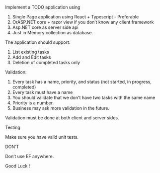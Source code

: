 Implement a TODO application using

1.	Single Page application using  React + Typescript - Preferable 
2.	OrASP.NET core + razor view if you don’t know any client framework
3.	Asp.NET core as server side api
4.	Just in Memory collection as database.

The application should support:

1.	List existing tasks
2.	Add and Edit tasks
3.	Deletion of completed tasks only

Validation:

1.	Every task has a name, priority, and status (not started, in progress, completed)
2.	Every task must have a name 
3.	You should validate that we don't have two tasks with the same name 
4.	Priority is a number.  
5.	Business may ask more validation in the future.

Validation must be done at both client and server sides.

Testing

Make sure you have valid unit tests. 

DON’T

Don’t use EF anywhere.

Good Luck !
